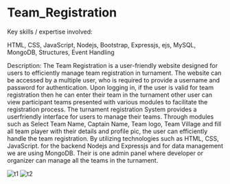 # Team_Registration
Key skills / expertise involved:

HTML, 
CSS, 
JavaScript, 
Nodejs, 
Bootstrap, 
Expressjs, 
ejs, 
MySQL, 
MongoDB, 
Structures, 
Event Handling

Description:
The Team Registration is a user-friendly website designed for users to efficiently manage team registration in turnament. The website can be accessed by a multiple user, who is required to provide a username and password for authentication. Upon logging in, if the user is valid for team registration then he can enter their team in the turnament other user can view participant teams presented with various modules to facilitate the registration process. The turnament registration System provides a userfriendly interface for users to manage their teams. Through modules such as Select Team Name, Captain Name, Team logo, Team Village and fill all team player with their details and profile pic, the user can efficiently handle the team registration. By utilizing technologies such as HTML, CSS, JavaScript. for the backend Nodejs and Expressjs and for data management we are using MongoDB. Their is one admin panel where developer or organizer can manage all the teams in the turnament.

![t1](https://github.com/dilipkumar189/Team_Registration/assets/127296438/97297729-1a18-4088-a44f-d55481f03562)
![t2](https://github.com/dilipkumar189/Team_Registration/assets/127296438/22b4c563-96ff-4871-8269-049c0c96807b)

